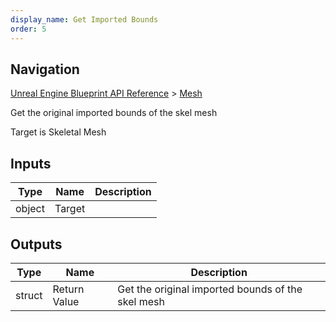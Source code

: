 ```yaml
---
display_name: Get Imported Bounds
order: 5
---
```

## Navigation

[Unreal Engine Blueprint API Reference](https://dev.epicgames.com/documentation/en-us/unreal-engine/BlueprintAPI) > [Mesh](https://dev.epicgames.com/documentation/en-us/unreal-engine/BlueprintAPI/Mesh)

Get the original imported bounds of the skel mesh

Target is Skeletal Mesh

## Inputs

| Type | Name | Description |
| --- | --- | --- |
| object | Target |  |

## Outputs

| Type | Name | Description |
| --- | --- | --- |
| struct | Return Value | Get the original imported bounds of the skel mesh |
